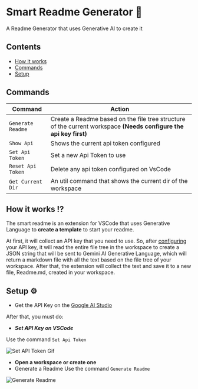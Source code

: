 
# Smart Readme Generator 🧠

A Readme Generator that uses Generative AI to create it


## Contents
- [How it works](#How-it-Works)
- [Commands](#Commands)
- [Setup](#Setup)

## Commands

| Command | Action |
|---------|--------|
|```Generate Readme```| Create a Readme based on the file tree structure of the current workspace **(Needs configure the api key first)**|
|```Show Api```| Shows the current api token configured|
|```Set Api Token```| Set a new Api Token to use|
|```Reset Api Token```| Delete any api token configured on VsCode|
|```Get Current Dir```| An util command that shows the current dir of the workspace|


## How it works ⁉️

The smart readme is an extension for VSCode that uses Generative Language to **create a template** to start your readme.

At first, it will collect an API key that you need to use. So, after [configuring](#configuration) your API key, it will read the entire file tree in the workspace to create a JSON string that will be sent to Gemini AI Generative Language, which will return a markdown file with all the text based on the file tree of your workspace. After that, the extension will collect the text and save it to a new file, Readme.md, created in your workspace.
## Setup ⚙️

- Get the API Key on the [Google AI Studio](https://aistudio.google.com/app)

After that, you must do:

- ***Set API Key on VSCode***

Use the command ```Set Api Token```

![Set API Token Gif](https://github.com/JonatasMSS/smart-readme/assets/74430293/35330e8f-d658-484c-bc73-967f4c785aeb)

- **Open a workspace or create one**
- Generate a Readme
Use the command ```Generate Readme```

![Generate Readme](https://github.com/JonatasMSS/smart-readme/assets/74430293/f2904523-0f87-4f73-97bc-ac2472376979)


